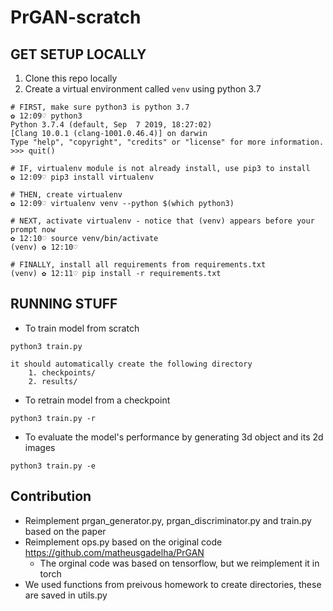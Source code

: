 # PrGAN-scratch

## GET SETUP LOCALLY
1. Clone this repo locally
2. Create a virtual environment called `venv` using python 3.7
```
# FIRST, make sure python3 is python 3.7
✿ 12:09♡ python3
Python 3.7.4 (default, Sep  7 2019, 18:27:02)
[Clang 10.0.1 (clang-1001.0.46.4)] on darwin
Type "help", "copyright", "credits" or "license" for more information.
>>> quit()

# IF, virtualenv module is not already install, use pip3 to install
✿ 12:09♡ pip3 install virtualenv

# THEN, create virtualenv
✿ 12:09♡ virtualenv venv --python $(which python3)

# NEXT, activate virtualenv - notice that (venv) appears before your prompt now
✿ 12:10♡ source venv/bin/activate
(venv) ✿ 12:10♡ 

# FINALLY, install all requirements from requirements.txt
(venv) ✿ 12:11♡ pip install -r requirements.txt
```

## RUNNING STUFF
- To train model from scratch 
```
python3 train.py 
```
    it should automatically create the following directory
        1. checkpoints/ 
        2. results/


- To retrain model from a checkpoint
```
python3 train.py -r 
```
- To evaluate the model's performance by generating 3d object and its 2d images 
```
python3 train.py -e
```
## Contribution 
- Reimplement prgan_generator.py, prgan_discriminator.py and train.py based on the paper 
- Reimplement ops.py based on the original code https://github.com/matheusgadelha/PrGAN
    - The orginal code was based on tensorflow, but we reimplement it in torch
- We used  functions from preivous homework to create directories, these are saved in utils.py 

